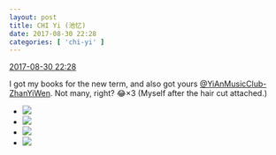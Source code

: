 ```yaml
---
layout: post
title: CHI Yi (池忆)
date: 2017-08-30 22:28
categories: [ 'chi-yi' ]
---
```


<div class="weibo-info">
  <a href="http://weibo.com/6117581836/Fjxyogq3F">2017-08-30 22:28</a>
</div>

I got my books for the new term, and also got yours [@YiAnMusicClub-ZhanYiWen](http://weibo.com/u/6108090526). Not many, right? :joy:×3 (Myself after the hair cut attached.)

<!-- more -->

<ul class="weibo-pic-list-2">
  <li class="weibo-pic">
    <a href="http://wx2.sinaimg.cn/mw690/006G0KuMgy1fj24ad2xh9j30k00qojtx.jpg"><img src="http://wx2.sinaimg.cn/thumb150/006G0KuMgy1fj24ad2xh9j30k00qojtx.jpg" /></a>
  </li>
  <li class="weibo-pic">
    <a href="http://wx4.sinaimg.cn/mw690/006G0KuMgy1fj24ablp7jj30k00qo0v4.jpg"><img src="http://wx4.sinaimg.cn/thumb150/006G0KuMgy1fj24ablp7jj30k00qo0v4.jpg" /></a>
  </li>
  <li class="weibo-pic">
    <a href="http://wx3.sinaimg.cn/mw690/006G0KuMgy1fj24aeclklj30rs0kuq6o.jpg"><img src="http://wx3.sinaimg.cn/thumb150/006G0KuMgy1fj24aeclklj30rs0kuq6o.jpg" /></a>
  </li>
  <li class="weibo-pic">
    <a href="http://wx1.sinaimg.cn/mw690/006G0KuMgy1fj24afhn49j30ku0rsado.jpg"><img src="http://wx1.sinaimg.cn/thumb150/006G0KuMgy1fj24afhn49j30ku0rsado.jpg" /></a>
  </li>
</ul>
